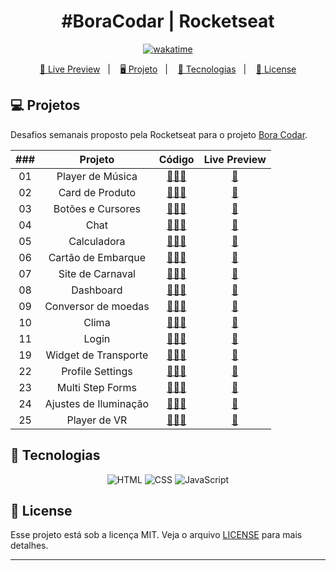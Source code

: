 <h1 align="center">
  #BoraCodar | Rocketseat
</h1>

<p align="center">
  <a href="https://wakatime.com/badge/user/68660678-6b86-4b78-98df-f5f41a37e1bc/project/743a4248-e676-41c8-8eaf-4717da9d465a"><img src="https://wakatime.com/badge/user/68660678-6b86-4b78-98df-f5f41a37e1bc/project/743a4248-e676-41c8-8eaf-4717da9d465a.svg" alt="wakatime"></a>
</p>

<p align="center">
  <a href="https://brunodorea.github.io/rocketseat-boraCodar/">🔗 Live Preview</a>&nbsp;&nbsp;&nbsp;|&nbsp;&nbsp;&nbsp;
  <a href="#-projeto">🖥️ Projeto</a>&nbsp;&nbsp;&nbsp;|&nbsp;&nbsp;&nbsp;
  <a href="#-tecnologias">🚀 Tecnologias</a>&nbsp;&nbsp;&nbsp;|&nbsp;&nbsp;&nbsp;
  <a href="#-license">📝 License</a>
</p>

## 💻 Projetos

Desafios semanais proposto pela Rocketseat para o projeto [Bora Codar](https://boracodar.dev/).

| ### |        Projeto        |                                    Código                                     |                            Live Preview                            |
| :-: | :-------------------: | :---------------------------------------------------------------------------: | :----------------------------------------------------------------: |
| 01  |   Player de Música    | [👨🏿‍💻](https://github.com/brunodorea/rocketseat-boraCodar/tree/main/desafio-01) | [🏁](https://brunodorea.github.io/rocketseat-boraCodar/desafio-01) |
| 02  |    Card de Produto    | [👨🏿‍💻](https://github.com/brunodorea/rocketseat-boraCodar/tree/main/desafio-02) | [🏁](https://brunodorea.github.io/rocketseat-boraCodar/desafio-02) |
| 03  |   Botões e Cursores   | [👨🏿‍💻](https://github.com/brunodorea/rocketseat-boraCodar/tree/main/desafio-03) | [🏁](https://brunodorea.github.io/rocketseat-boraCodar/desafio-03) |
| 04  |         Chat          | [👨🏿‍💻](https://github.com/brunodorea/rocketseat-boraCodar/tree/main/desafio-04) | [🏁](https://brunodorea.github.io/rocketseat-boraCodar/desafio-04) |
| 05  |      Calculadora      | [👨🏿‍💻](https://github.com/brunodorea/rocketseat-boraCodar/tree/main/desafio-05) | [🏁](https://brunodorea.github.io/rocketseat-boraCodar/desafio-05) |
| 06  |  Cartão de Embarque   | [👨🏿‍💻](https://github.com/brunodorea/rocketseat-boraCodar/tree/main/desafio-06) | [🏁](https://brunodorea.github.io/rocketseat-boraCodar/desafio-06) |
| 07  |   Site de Carnaval    | [👨🏿‍💻](https://github.com/brunodorea/rocketseat-boraCodar/tree/main/desafio-07) | [🏁](https://brunodorea.github.io/rocketseat-boraCodar/desafio-07) |
| 08  |       Dashboard       | [👨🏿‍💻](https://github.com/brunodorea/rocketseat-boraCodar/tree/main/desafio-08) | [🏁](https://brunodorea.github.io/rocketseat-boraCodar/desafio-08) |
| 09  |  Conversor de moedas  | [👨🏿‍💻](https://github.com/brunodorea/rocketseat-boraCodar/tree/main/desafio-09) | [🏁](https://brunodorea.github.io/rocketseat-boraCodar/desafio-09) |
| 10  |         Clima         | [👨🏿‍💻](https://github.com/brunodorea/rocketseat-boraCodar/tree/main/desafio-10) | [🏁](https://brunodorea.github.io/rocketseat-boraCodar/desafio-10) |
| 11  |         Login         | [👨🏿‍💻](https://github.com/brunodorea/rocketseat-boraCodar/tree/main/desafio-11) | [🏁](https://brunodorea.github.io/rocketseat-boraCodar/desafio-11) |
| 19  | Widget de Transporte  | [👨🏿‍💻](https://github.com/brunodorea/rocketseat-boraCodar/tree/main/desafio-19) | [🏁](https://brunodorea.github.io/rocketseat-boraCodar/desafio-19) |
| 22  |   Profile Settings    | [👨🏿‍💻](https://github.com/brunodorea/rocketseat-boraCodar/tree/main/desafio-22) | [🏁](https://brunodorea.github.io/rocketseat-boraCodar/desafio-22) |
| 23  |   Multi Step Forms    | [👨🏿‍💻](https://github.com/brunodorea/rocketseat-boraCodar/tree/main/desafio-23) | [🏁](https://brunodorea.github.io/rocketseat-boraCodar/desafio-23) |
| 24  | Ajustes de Iluminação | [👨🏿‍💻](https://github.com/brunodorea/rocketseat-boraCodar/tree/main/desafio-24) | [🏁](https://brunodorea.github.io/rocketseat-boraCodar/desafio-24) |
| 25  |     Player de VR      | [👨🏿‍💻](https://github.com/brunodorea/rocketseat-boraCodar/tree/main/desafio-25) | [🏁](https://brunodorea.github.io/rocketseat-boraCodar/desafio-25) |

## 🚀 Tecnologias

<p align="center">
  <img src="https://img.shields.io/badge/html5-%23E34F26.svg?style=for-the-badge&logo=html5&logoColor=white" alt="HTML" title ="HTML">
  <img src="https://img.shields.io/badge/css3-%231572B6.svg?style=for-the-badge&logo=css3&logoColor=white" alt="CSS" title ="CSS">
  <img src="https://img.shields.io/badge/javascript-%23323330.svg?style=for-the-badge&logo=javascript&logoColor=%23F7DF1E" alt="JavaScript" title ="JavaScript">
</p>

## 📝 License

Esse projeto está sob a licença MIT. Veja o arquivo [LICENSE](LICENSE) para mais detalhes.

---
